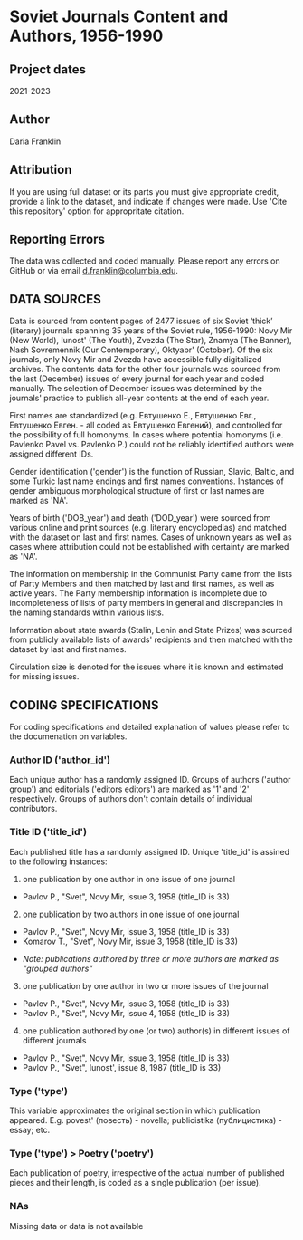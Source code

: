 # Soviet Journals Content and Authors, 1956-1990 

## Project dates
2021-2023
## Author
Daria Franklin 
## Attribution 
If you are using full dataset or its parts you must give appropriate credit, provide a link to the dataset, and indicate if changes were made. Use 'Cite this repository' option for appropritate citation. 
## Reporting Errors 
The data was collected and coded manually. Please report any errors on GitHub or via email d.franklin@columbia.edu. 

## DATA SOURCES 

Data is sourced from content pages of 2477 issues of six Soviet ‘thick’ (literary) journals spanning 35 years of the Soviet rule, 1956-1990: Novy Mir (New World), Iunost' (The Youth), Zvezda (The Star), Znamya (The Banner), Nash Sovremennik (Our Contemporary), Oktyabr' (October). 
Of the six journals, only Novy Mir and Zvezda have accessible fully digitalized archives. The contents data for the other four journals was sourced from the last (December) issues of every journal for each year and coded manually. The selection of December issues was determined by the journals' practice to publish all-year contents at the end of each year. 

First names are standardized (e.g. Евтушенко Е., Евтушенко Евг., Евтушенко Евген. - all coded as Евтушенко Евгений), and controlled for the possibility of full homonyms. In cases where potential homonyms (i.e. Pavlenko Pavel vs. Pavlenko P.) could not be reliably identified authors were assigned different IDs.    

Gender identification ('gender') is the function of Russian, Slavic, Baltic, and some Turkic last name endings and first names conventions. Instances of gender ambiguous morphological structure of first or last names are marked as 'NA'. 

Years of birth ('DOB_year') and death ('DOD_year') were sourced from various online and print sources (e.g. literary encyclopedias) and matched with the dataset on last and first names. Cases of unknown years as well as cases where attribution could not be established with certainty are marked as 'NA'. 

The information on membership in the Communist Party came from the lists of Party Members and then matched by last and first names, as well as active years. The Party membership information is incomplete due to incompleteness of lists of party members in general and discrepancies in the naming standards within various lists. 

Information about state awards (Stalin, Lenin and State Prizes) was sourced from publicly available lists of awards' recipients and then matched with the dataset by last and first names. 

Circulation size is denoted for the issues where it is known and estimated for missing issues. 


## CODING SPECIFICATIONS 
For coding specifications and detailed explanation of values please refer to the documenation on variables.

### Author ID ('author_id') 
Each unique author has a randomly assigned ID. Groups of authors ('author group') and editorials ('editors editors') are marked as '1' and '2' respectively. Groups of authors don't contain details of individual contributors. 

### Title ID ('title_id')
Each published title has a randomly assigned ID. Unique 'title_id' is assined to the following instances: 
1) one publication by one author in one issue of one journal   
  - Pavlov P., "Svet", Novy Mir, issue 3, 1958 (title_ID is 33)
2) one publication by two authors in one issue of one journal 
  - Pavlov P., "Svet", Novy Mir, issue 3, 1958 (title_ID is 33)
  - Komarov T., "Svet", Novy Mir, issue 3, 1958 (title_ID is 33)

  * _Note: publications authored by three or more authors are marked as "grouped authors"_
3) one publication by one author in two or more issues of the journal
  - Pavlov P., "Svet", Novy Mir, issue 3, 1958 (title_ID is 33)
  - Pavlov P., "Svet", Novy Mir, issue 4, 1958 (title_ID is 33)
4) one publication authored by one (or two) author(s) in different issues of different journals
  - Pavlov P., "Svet", Novy Mir, issue 3, 1958 (title_ID is 33)
  - Pavlov P., "Svet", Iunost', issue 8, 1987 (title_ID is 33)

### Type ('type') 
This variable approximates the original section in which publication appeared. E.g. povest' (повесть) - novella; publicistika (публицистика) - essay; etc. 

### Type ('type') > Poetry ('poetry')
Each publication of poetry, irrespective of the actual number of published pieces and their length, is coded as a single publication (per issue). 

### NAs 
Missing data or data is not available
